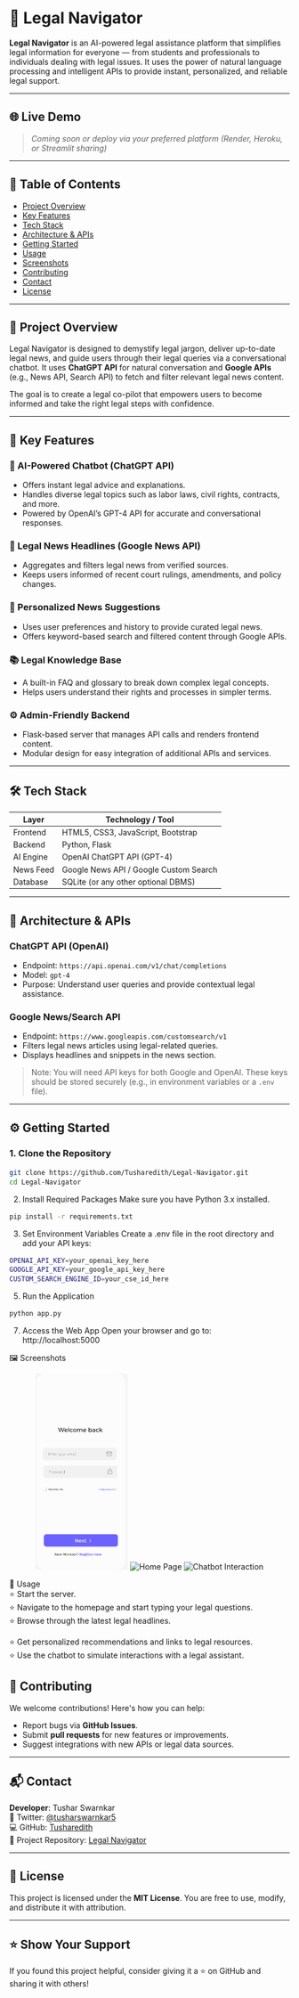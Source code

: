 # 🧭 Legal Navigator

**Legal Navigator** is an AI-powered legal assistance platform that simplifies legal information for everyone — from students and professionals to individuals dealing with legal issues. It uses the power of natural language processing and intelligent APIs to provide instant, personalized, and reliable legal support.

---

## 🌐 Live Demo

> *Coming soon or deploy via your preferred platform (Render, Heroku, or Streamlit sharing)*

---

## 📌 Table of Contents

- [Project Overview](#project-overview)
- [Key Features](#key-features)
- [Tech Stack](#tech-stack)
- [Architecture & APIs](#architecture--apis)
- [Getting Started](#getting-started)
- [Usage](#usage)
- [Screenshots](#screenshots)
- [Contributing](#contributing)
- [Contact](#contact)
- [License](#license)

---

## 📖 Project Overview

Legal Navigator is designed to demystify legal jargon, deliver up-to-date legal news, and guide users through their legal queries via a conversational chatbot. It uses **ChatGPT API** for natural conversation and **Google APIs** (e.g., News API, Search API) to fetch and filter relevant legal news content.

The goal is to create a legal co-pilot that empowers users to become informed and take the right legal steps with confidence.

---

## 🧠 Key Features

### 💬 AI-Powered Chatbot (ChatGPT API)
- Offers instant legal advice and explanations.
- Handles diverse legal topics such as labor laws, civil rights, contracts, and more.
- Powered by OpenAI’s GPT-4 API for accurate and conversational responses.

### 📰 Legal News Headlines (Google News API)
- Aggregates and filters legal news from verified sources.
- Keeps users informed of recent court rulings, amendments, and policy changes.

### 🎯 Personalized News Suggestions
- Uses user preferences and history to provide curated legal news.
- Offers keyword-based search and filtered content through Google APIs.

### 📚 Legal Knowledge Base
- A built-in FAQ and glossary to break down complex legal concepts.
- Helps users understand their rights and processes in simpler terms.

### ⚙️ Admin-Friendly Backend
- Flask-based server that manages API calls and renders frontend content.
- Modular design for easy integration of additional APIs and services.

---

## 🛠️ Tech Stack

| Layer        | Technology / Tool                       |
|--------------|------------------------------------------|
| Frontend     | HTML5, CSS3, JavaScript, Bootstrap       |
| Backend      | Python, Flask                            |
| AI Engine    | OpenAI ChatGPT API (GPT-4)               |
| News Feed    | Google News API / Google Custom Search   |
| Database     | SQLite (or any other optional DBMS)      |

---

## 🔌 Architecture & APIs

### ChatGPT API (OpenAI)
- Endpoint: `https://api.openai.com/v1/chat/completions`
- Model: `gpt-4`
- Purpose: Understand user queries and provide contextual legal assistance.

### Google News/Search API
- Endpoint: `https://www.googleapis.com/customsearch/v1`
- Filters legal news articles using legal-related queries.
- Displays headlines and snippets in the news section.

> Note: You will need API keys for both Google and OpenAI. These keys should be stored securely (e.g., in environment variables or a `.env` file).

---

## ⚙️ Getting Started

### 1. Clone the Repository
```bash
git clone https://github.com/Tusharedith/Legal-Navigator.git
cd Legal-Navigator
```

2. Install Required Packages
Make sure you have Python 3.x installed.

```bash
pip install -r requirements.txt
```
3. Set Environment Variables
Create a .env file in the root directory and add your API keys:
```bash
OPENAI_API_KEY=your_openai_key_here
GOOGLE_API_KEY=your_google_api_key_here
CUSTOM_SEARCH_ENGINE_ID=your_cse_id_here
```
5. Run the Application
```bash
python app.py
```
7. Access the Web App
Open your browser and go to:
http://localhost:5000

🖼️ Screenshots
<p align="center"><img src="https://github.com/Tusharedith/Legal-Navigator/blob/main/ScreenShots/Screenshot%202024-03-20%20201555.png? raw=true" height="40%" width="33%" alt="Login">
<img src="https://github.com/Tusharedith/Legal-Navigator/blob/main/ScreenShots/01.png?raw=true" width="33%" alt="Home Page">
<img src="https://github.com/Tusharedith/Legal-Navigator/blob/main/ScreenShots/05.png?raw=true" width="33%" alt="Chatbot Interaction"> </p>
🧪 Usage

<br>
⭐ Start the server.<br>
⭐ Navigate to the homepage and start typing your legal questions.<br>
⭐ Browse through the latest legal headlines.<br>

⭐ Get personalized recommendations and links to legal resources.
<br>
⭐ Use the chatbot to simulate interactions with a legal assistant.

## 🤝 Contributing

We welcome contributions! Here's how you can help:

- Report bugs via **GitHub Issues**.  
- Submit **pull requests** for new features or improvements.  
- Suggest integrations with new APIs or legal data sources.

---

## 📬 Contact

**Developer**: Tushar Swarnkar  
📧 Twitter: [@tusharswarnkar5](https://twitter.com/tusharswarnkar5)  
💻 GitHub: [Tusharedith](https://github.com/Tusharedith)  
📂 Project Repository: [Legal Navigator](https://github.com/Tusharedith/Legal-Navigator)

---

## 📄 License

This project is licensed under the **MIT License**. You are free to use, modify, and distribute it with attribution.

---

## ⭐ Show Your Support

If you found this project helpful, consider giving it a ⭐ on GitHub and sharing it with others!
